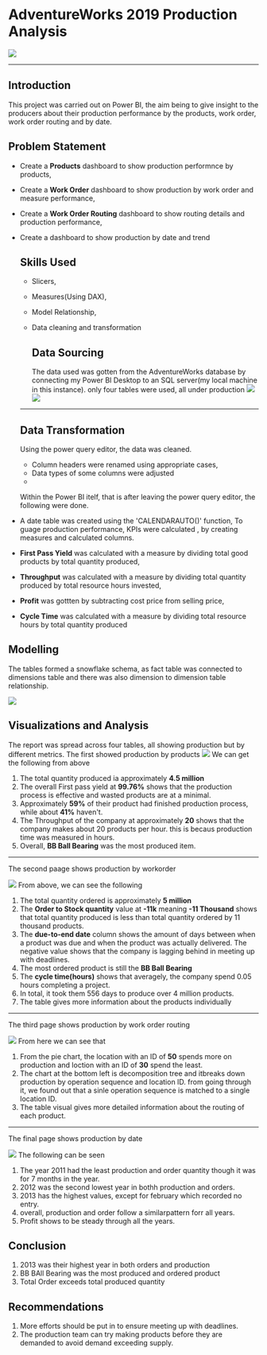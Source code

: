 # AdventureWorks 2019 Production Analysis

![](intro_image.jfif)
_ _ _

## Introduction
This project was carried out on Power BI, the aim being to give insight to the producers about their production performance by the products, work order, work order routing and by date.

## Problem Statement
- Create a **Products** dashboard to show production performnce by products,
- Create a **Work Order** dashboard to show production by work order and measure performance,
- Create a **Work Order Routing** dashboard to show routing details and production performance,
- Create a dashboard to show production by date and trend
  
  ## Skills Used
  - Slicers,
  - Measures(Using DAX),
  - Model Relationship,
  - Data cleaning and transformation

    ## Data Sourcing
    The data used was gotten from the AdventureWorks database by connecting my Power BI Desktop to an SQL server(my local machine in this instance). only four tables were used, all under production
    ![](Connect_to_server1.jpeg)
    ![](Connect_to_server2.jpeg)
  - - -
    ## Data Transformation
    Using the power query editor, the data was cleaned.
    - Column headers were renamed using appropriate cases,
    - Data types of some columns were adjusted
    - 
    Within the Power BI itelf, that is after leaving the power query editor, the following were done.
- A date table was created using the 'CALENDARAUTO()' function,
To guage production performance, KPIs were calculated , by creating measures and calculated columns.
- **First Pass Yield** was calculated with a measure by dividing total good products by total quantity produced,
-  **Throughput** was calculated with a measure by dividing total quantity produced by total resource hours invested,
- **Profit** was gottten by subtracting cost price from selling price,
- **Cycle Time** was calculated with a measure by dividing total resource hours by total quantity produced

## Modelling
The tables formed a snowflake schema, as fact table was connected to dimensions table and there was also dimension to dimension table relationship.

![](Model_View.jpg)

## Visualizations and Analysis
The report was spread across four tables, all showing production but by different metrics.
The first showed production by products
![](Products_Page.jpg)
We can get the following from above
1. The total quantity produced ia approximately **4.5 million**
2. The overall First pass yield at **99.76%** shows that the production process is effective and wasted products are at a minimal.
3. Approximately **59%** of their product had finished production process, while about **41%** haven't.
4. The Throughput of the company at approximately **20** shows that the company makes about 20 products per hour. this is becaus production time was measured in hours.
5. Overall, **BB Ball Bearing** was the most produced item.
- - -
The second paage shows production by workorder

![](Work_Order_Page.jpg)
From above, we can see the following
1. The total quantity ordered is approximately **5 million** 
2. The **Order to Stock quantity** value at **-11k** meaning **-11 Thousand** shows that total quantity produced is less than total quantity ordered by 11 thousand products.
3. The **due-to-end date** column shows the amount of days between when a product was due and when the product was actually delivered. The negative value shows that the company is lagging behind in meeting up with deadlines.
4. The most ordered product is still the **BB Ball Bearing**
5. The **cycle time(hours)** shows that averagely, the company spend 0.05 hours completing a project.
6. In total, it took them 556 days to produce over 4 million products.
7. The table gives more information about the products individually
- - -
The third page shows production by work order routing

![](Work_Order_Routing_Page.jpg)
From here we can see that
1. From the pie chart, the location with an ID of **50** spends more on production and loction with an ID of **30** spend the least.
2. The chart at the bottom left is decomposition tree and itbreaks down production by operation sequence and location ID. from going through it, we found out that a sinle operation sequence is matched to a single location ID.
3. The table visual gives more detailed information about the routing of each product.
- - -
The final page shows production by date

![](Production_by_Date.jpg)
The following can be seen
1. The year 2011 had the least production and order quantity though it was for 7 months in the year.
2.  2012 was the second lowest year in bothh production and orders.
3.  2013 has the highest values, except for february which recorded no entry.
4.  overall, production and order follow a similarpattern forr all years.
5.  Profit shows to be steady through all the years.

## Conclusion
1. 2013 was their highest year in both orders and production
2. BB BAll Bearing was the most produced and ordered product
3. Total Order exceeds total produced quantity

## Recommendations
1. More efforts should be put in to ensure meeting up with deadlines.
2. The production team can try making products before they are demanded to avoid demand exceeding supply.
